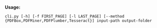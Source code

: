 
__Usage:__

    cli.py [-h] [-f FIRST_PAGE] [-l LAST_PAGE] [--method {PDFBox,PDFMiner,PDFPlumber,Tesseract}] input-path output-folder